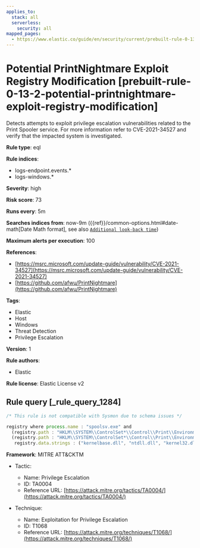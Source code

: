```yaml
---
applies_to:
  stack: all
  serverless:
    security: all
mapped_pages:
  - https://www.elastic.co/guide/en/security/current/prebuilt-rule-0-13-2-potential-printnightmare-exploit-registry-modification.html
---
```


# Potential PrintNightmare Exploit Registry Modification [prebuilt-rule-0-13-2-potential-printnightmare-exploit-registry-modification]

Detects attempts to exploit privilege escalation vulnerabilities related to the Print Spooler service. For more information refer to CVE-2021-34527 and verify that the impacted system is investigated.

**Rule type**: eql

**Rule indices**:

* logs-endpoint.events.*
* logs-windows.*

**Severity**: high

**Risk score**: 73

**Runs every**: 5m

**Searches indices from**: now-9m ({{ref}}/common-options.html#date-math[Date Math format], see also [`Additional look-back time`](docs-content://solutions/security/detect-and-alert/create-detection-rule.md#rule-schedule))

**Maximum alerts per execution**: 100

**References**:

* [https://msrc.microsoft.com/update-guide/vulnerability/CVE-2021-34527](https://msrc.microsoft.com/update-guide/vulnerability/CVE-2021-34527)
* [https://github.com/afwu/PrintNightmare](https://github.com/afwu/PrintNightmare)

**Tags**:

* Elastic
* Host
* Windows
* Threat Detection
* Privilege Escalation

**Version**: 1

**Rule authors**:

* Elastic

**Rule license**: Elastic License v2

## Rule query [_rule_query_1284]

```js
/* This rule is not compatible with Sysmon due to schema issues */

registry where process.name : "spoolsv.exe" and
  (registry.path : "HKLM\\SYSTEM\\ControlSet*\\Control\\Print\\Environments\\Windows*\\Drivers\\Version-3\\mimikatz*\\Data File" or
  (registry.path : "HKLM\\SYSTEM\\ControlSet*\\Control\\Print\\Environments\\Windows*\\Drivers\\Version-3\\*\\Configuration File" and
   registry.data.strings : ("kernelbase.dll", "ntdll.dll", "kernel32.dll", "winhttp.dll", "user32.dll")))
```

**Framework**: MITRE ATT&CKTM

* Tactic:

    * Name: Privilege Escalation
    * ID: TA0004
    * Reference URL: [https://attack.mitre.org/tactics/TA0004/](https://attack.mitre.org/tactics/TA0004/)

* Technique:

    * Name: Exploitation for Privilege Escalation
    * ID: T1068
    * Reference URL: [https://attack.mitre.org/techniques/T1068/](https://attack.mitre.org/techniques/T1068/)



